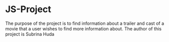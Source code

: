 # JS-Project

The purpose of the project is to find information about a trailer and cast of a movie that a user wishes to find more information about. The author of this project is Subrina Huda
